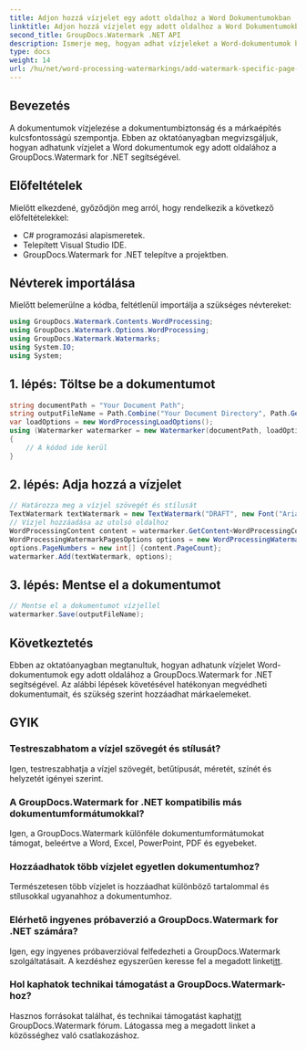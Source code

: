 ```yaml
---
title: Adjon hozzá vízjelet egy adott oldalhoz a Word Dokumentumokban
linktitle: Adjon hozzá vízjelet egy adott oldalhoz a Word Dokumentumokban
second_title: GroupDocs.Watermark .NET API
description: Ismerje meg, hogyan adhat vízjeleket a Word-dokumentumok bizonyos oldalaihoz a GroupDocs Watermark for .NET segítségével. Védje meg tartalmait erőfeszítés nélkül.
type: docs
weight: 14
url: /hu/net/word-processing-watermarkings/add-watermark-specific-page-word-docs/
---
```

## Bevezetés
A dokumentumok vízjelezése a dokumentumbiztonság és a márkaépítés kulcsfontosságú szempontja. Ebben az oktatóanyagban megvizsgáljuk, hogyan adhatunk vízjelet a Word dokumentumok egy adott oldalához a GroupDocs.Watermark for .NET segítségével.
## Előfeltételek
Mielőtt elkezdené, győződjön meg arról, hogy rendelkezik a következő előfeltételekkel:
- C# programozási alapismeretek.
- Telepített Visual Studio IDE.
- GroupDocs.Watermark for .NET telepítve a projektben.

## Névterek importálása
Mielőtt belemerülne a kódba, feltétlenül importálja a szükséges névtereket:
```csharp
using GroupDocs.Watermark.Contents.WordProcessing;
using GroupDocs.Watermark.Options.WordProcessing;
using GroupDocs.Watermark.Watermarks;
using System.IO;
using System;
```
## 1. lépés: Töltse be a dokumentumot
```csharp
string documentPath = "Your Document Path";
string outputFileName = Path.Combine("Your Document Directory", Path.GetFileName(documentPath));
var loadOptions = new WordProcessingLoadOptions();
using (Watermarker watermarker = new Watermarker(documentPath, loadOptions))
{
    // A kódod ide kerül
}
```
## 2. lépés: Adja hozzá a vízjelet
```csharp
// Határozza meg a vízjel szövegét és stílusát
TextWatermark textWatermark = new TextWatermark("DRAFT", new Font("Arial", 42));
// Vízjel hozzáadása az utolsó oldalhoz
WordProcessingContent content = watermarker.GetContent<WordProcessingContent>();
WordProcessingWatermarkPagesOptions options = new WordProcessingWatermarkPagesOptions();
options.PageNumbers = new int[] {content.PageCount};
watermarker.Add(textWatermark, options);
```
## 3. lépés: Mentse el a dokumentumot
```csharp
// Mentse el a dokumentumot vízjellel
watermarker.Save(outputFileName);
```

## Következtetés
Ebben az oktatóanyagban megtanultuk, hogyan adhatunk vízjelet Word-dokumentumok egy adott oldalához a GroupDocs.Watermark for .NET segítségével. Az alábbi lépések követésével hatékonyan megvédheti dokumentumait, és szükség szerint hozzáadhat márkaelemeket.
## GYIK
### Testreszabhatom a vízjel szövegét és stílusát?
Igen, testreszabhatja a vízjel szövegét, betűtípusát, méretét, színét és helyzetét igényei szerint.
### A GroupDocs.Watermark for .NET kompatibilis más dokumentumformátumokkal?
Igen, a GroupDocs.Watermark különféle dokumentumformátumokat támogat, beleértve a Word, Excel, PowerPoint, PDF és egyebeket.
### Hozzáadhatok több vízjelet egyetlen dokumentumhoz?
Természetesen több vízjelet is hozzáadhat különböző tartalommal és stílusokkal ugyanahhoz a dokumentumhoz.
### Elérhető ingyenes próbaverzió a GroupDocs.Watermark for .NET számára?
 Igen, egy ingyenes próbaverzióval felfedezheti a GroupDocs.Watermark szolgáltatásait. A kezdéshez egyszerűen keresse fel a megadott linket[itt](https://releases.groupdocs.com/).
### Hol kaphatok technikai támogatást a GroupDocs.Watermark-hoz?
 Hasznos forrásokat találhat, és technikai támogatást kaphat[itt](https://forum.groupdocs.com/c/watermark/19) GroupDocs.Watermark fórum. Látogassa meg a megadott linket a közösséghez való csatlakozáshoz.